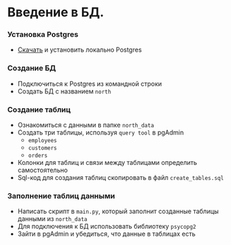 # Введение в БД. 

### Установка Postgres

- [Скачать](https://www.postgresql.org/download/) и установить локально Postgres

### Создание БД

- Подключиться к Postgres из командной строки
- Создать БД с названием `north`

### Создание таблиц

- Ознакомиться с данными в папке `north_data`
- Создать три таблицы, используя `query tool` в pgAdmin
    - `employees`
    - `customers`
    - `orders`
- Колонки для таблиц и связи между таблицами определить самостоятельно
- Sql-код для создания таблиц скопировать в файл `create_tables.sql`

### Заполнение таблиц данными

- Написать скрипт в `main.py`, который заполнит созданные таблицы данными из `north_data`
- Для подключения к БД использовать библиотеку `psycopg2`
- Зайти в pgAdmin и убедиться, что данные в таблицах есть
